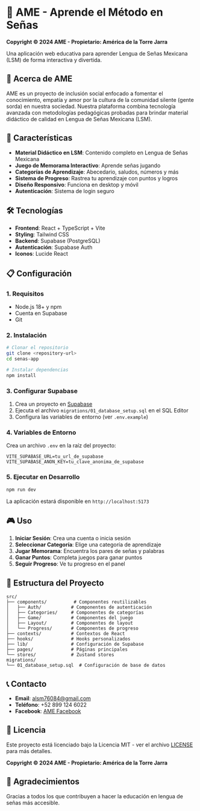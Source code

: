 # 🤟 AME - Aprende el Método en Señas

**Copyright © 2024 AME - Propietario: América de la Torre Jarra**

Una aplicación web educativa para aprender Lengua de Señas Mexicana (LSM) de forma interactiva y divertida.

## 📖 Acerca de AME

AME es un proyecto de inclusión social enfocado a fomentar el conocimiento, empatía y amor por la cultura de la comunidad silente (gente sorda) en nuestra sociedad. Nuestra plataforma combina tecnología avanzada con metodologías pedagógicas probadas para brindar material didáctico de calidad en Lengua de Señas Mexicana (LSM).

## 🌟 Características

- **Material Didáctico en LSM**: Contenido completo en Lengua de Señas Mexicana
- **Juego de Memorama Interactivo**: Aprende señas jugando
- **Categorías de Aprendizaje**: Abecedario, saludos, números y más
- **Sistema de Progreso**: Rastrea tu aprendizaje con puntos y logros
- **Diseño Responsivo**: Funciona en desktop y móvil
- **Autenticación**: Sistema de login seguro

## 🛠️ Tecnologías

- **Frontend**: React + TypeScript + Vite
- **Styling**: Tailwind CSS
- **Backend**: Supabase (PostgreSQL)
- **Autenticación**: Supabase Auth
- **Iconos**: Lucide React

## 📋 Configuración

### 1. Requisitos

- Node.js 18+ y npm
- Cuenta en Supabase
- Git

### 2. Instalación

```bash
# Clonar el repositorio
git clone <repository-url>
cd senas-app

# Instalar dependencias
npm install
```

### 3. Configurar Supabase

1. Crea un proyecto en [Supabase](https://supabase.com)
2. Ejecuta el archivo `migrations/01_database_setup.sql` en el SQL Editor
3. Configura las variables de entorno (ver `.env.example`)

### 4. Variables de Entorno

Crea un archivo `.env` en la raíz del proyecto:

```env
VITE_SUPABASE_URL=tu_url_de_supabase
VITE_SUPABASE_ANON_KEY=tu_clave_anonima_de_supabase
```

### 5. Ejecutar en Desarrollo

```bash
npm run dev
```

La aplicación estará disponible en `http://localhost:5173`

## 🎮 Uso

1. **Iniciar Sesión**: Crea una cuenta o inicia sesión
2. **Seleccionar Categoría**: Elige una categoría de aprendizaje
3. **Jugar Memorama**: Encuentra los pares de señas y palabras
4. **Ganar Puntos**: Completa juegos para ganar puntos
5. **Seguir Progreso**: Ve tu progreso en el panel

## 📁 Estructura del Proyecto

```
src/
├── components/          # Componentes reutilizables
│   ├── Auth/           # Componentes de autenticación
│   ├── Categories/     # Componentes de categorías
│   ├── Game/           # Componentes del juego
│   ├── Layout/         # Componentes de layout
│   └── Progress/       # Componentes de progreso
├── contexts/           # Contextos de React
├── hooks/              # Hooks personalizados
├── lib/                # Configuración de Supabase
├── pages/              # Páginas principales
└── stores/             # Zustand stores
migrations/
└── 01_database_setup.sql  # Configuración de base de datos
```

## 📞 Contacto

- **Email**: alsm76084@gmail.com
- **Teléfono**: +52 899 124 6022
- **Facebook**: [AME Facebook](https://facebook.com)

## 📄 Licencia

Este proyecto está licenciado bajo la Licencia MIT - ver el archivo [LICENSE](LICENSE) para más detalles.

**Copyright © 2024 AME - Propietario: América de la Torre Jarra**

## 🙏 Agradecimientos

Gracias a todos los que contribuyen a hacer la educación en lengua de señas más accesible.